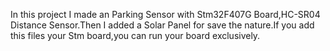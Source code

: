In this project I made an Parking Sensor with Stm32F407G Board,HC-SR04 Distance Sensor.Then I added a Solar Panel for save the nature.If you add this files your Stm board,you can run your board exclusively.
